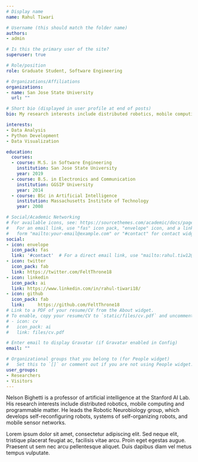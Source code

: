 ```yaml
---
# Display name
name: Rahul Tiwari

# Username (this should match the folder name)
authors:
- admin

# Is this the primary user of the site?
superuser: true

# Role/position
role: Graduate Student, Software Engineering

# Organizations/Affiliations
organizations: 
- name: San Jose State University
  url: ""

# Short bio (displayed in user profile at end of posts)
bio: My research interests include distributed robotics, mobile computing and programmable matter.

interests:
- Data Analysis
- Python Development
- Data Visualization

education:
  courses:
  - course: M.S. in Software Engineering
    institution: San Jose State University
    year: 2019
  - course: B.S. in Electronics and Communication
    institution: GGSIP University
    year: 2014
  - course: BSc in Artificial Intelligence
    institution: Massachusetts Institute of Technology
    year: 2008

# Social/Academic Networking
# For available icons, see: https://sourcethemes.com/academic/docs/page-builder/#icons
#   For an email link, use "fas" icon pack, "envelope" icon, and a link in the
#   form "mailto:your-email@example.com" or "#contact" for contact widget.
social:
- icon: envelope
  icon_pack: fas
  link: '#contact'  # For a direct email link, use "mailto:rahul.tiw12@gmail.com".
- icon: twitter
  icon_pack: fab
  link: https://twitter.com/FeltThrone18
- icon: linkedin
  icon_pack: ai
  link: https://www.linkedin.com/in/rahul-tiwari18/
- icon: github
  icon_pack: fab
  link: 	https://github.com/FeltThrone18
# Link to a PDF of your resume/CV from the About widget.
# To enable, copy your resume/CV to `static/files/cv.pdf` and uncomment the lines below.
# - icon: cv
#   icon_pack: ai
#   link: files/cv.pdf

# Enter email to display Gravatar (if Gravatar enabled in Config)
email: ""

# Organizational groups that you belong to (for People widget)
#   Set this to `[]` or comment out if you are not using People widget.
user_groups:
- Researchers
- Visitors
---
```


Nelson Bighetti is a professor of artificial intelligence at the Stanford AI Lab. His research interests include distributed robotics, mobile computing and programmable matter. He leads the Robotic Neurobiology group, which develops self-reconfiguring robots, systems of self-organizing robots, and mobile sensor networks.

Lorem ipsum dolor sit amet, consectetur adipiscing elit. Sed neque elit, tristique placerat feugiat ac, facilisis vitae arcu. Proin eget egestas augue. Praesent ut sem nec arcu pellentesque aliquet. Duis dapibus diam vel metus tempus vulputate.

